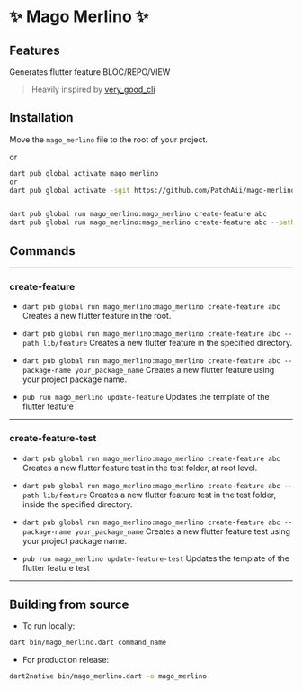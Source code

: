 # ✨ Mago Merlino ✨

## Features

Generates flutter feature BLOC/REPO/VIEW

> Heavily inspired by [very_good_cli](<https://github.com/VeryGoodOpenSource/very_good_cli>)

## Installation

Move the `mago_merlino` file to the root of your project.

or

```sh
dart pub global activate mago_merlino
or
dart pub global activate -sgit https://github.com/PatchAii/mago-merlino.git


dart pub global run mago_merlino:mago_merlino create-feature abc
dart pub global run mago_merlino:mago_merlino create-feature abc --path lib/feature
```

## Commands

---

### create-feature

* `dart pub global run mago_merlino:mago_merlino create-feature abc`
Creates a new flutter feature in the root.

* `dart pub global run mago_merlino:mago_merlino create-feature abc --path lib/feature`
Creates a new flutter feature in the specified directory.

* `dart pub global run mago_merlino:mago_merlino create-feature abc --package-name your_package_name`
Creates a new flutter feature using your project package name.

* `pub run mago_merlino update-feature`
Updates the template of the flutter feature

---

### create-feature-test

* `dart pub global run mago_merlino:mago_merlino create-feature abc`
Creates a new flutter feature test in the test folder, at root level.

* `dart pub global run mago_merlino:mago_merlino create-feature abc --path lib/feature`
Creates a new flutter feature test in the test folder, inside the specified directory.

* `dart pub global run mago_merlino:mago_merlino create-feature abc --package-name your_package_name`
Creates a new flutter feature test using your project package name.

* `pub run mago_merlino update-feature-test`
Updates the template of the flutter feature test

---

## Building from source

* To run locally:

```sh
dart bin/mago_merlino.dart command_name
```

* For production release:

```sh
dart2native bin/mago_merlino.dart -o mago_merlino
```
